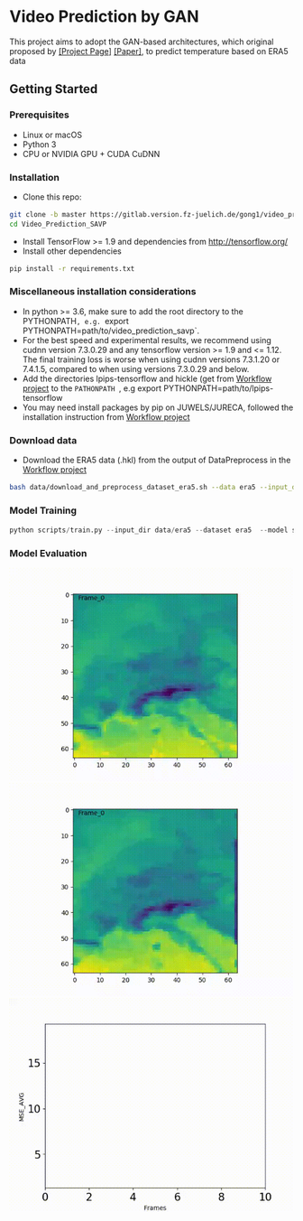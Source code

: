 # Video Prediction by GAN

This project aims to adopt the GAN-based architectures,  which original proposed by [[Project Page]](https://alexlee-gk.github.io/video_prediction/) [[Paper]](https://arxiv.org/abs/1804.01523), to predict temperature based on ERA5 data
 
## Getting Started ###
### Prerequisites
- Linux or macOS
- Python 3
- CPU or NVIDIA GPU + CUDA CuDNN

### Installation
- Clone this repo:
```bash
git clone -b master https://gitlab.version.fz-juelich.de/gong1/video_prediction_savp.git
cd Video_Prediction_SAVP
```
- Install TensorFlow >= 1.9 and dependencies from http://tensorflow.org/
- Install other dependencies

```bash
pip install -r requirements.txt
```

### Miscellaneous installation considerations
- In python >= 3.6, make sure to add the root directory to the PYTHONPATH`, e.g. `export PYTHONPATH=path/to/video_prediction_savp`.
- For the best speed and experimental results, we recommend using cudnn version 7.3.0.29 and any tensorflow version >= 1.9 and <= 1.12. The final training loss is worse when using cudnn versions 7.3.1.20 or 7.4.1.5, compared to when using versions 7.3.0.29 and below.
- Add the directories lpips-tensorflow and hickle (get from [Workflow project](https://gitlab.version.fz-juelich.de/gong1/workflow_parallel_frame_prediction) to the  `PATHONPATH `, e.g export PYTHONPATH=path/to/lpips-tensorflow
- You may need install packages by pip on JUWELS/JURECA, followed the installation instruction from [Workflow project](https://gitlab.version.fz-juelich.de/gong1/workflow_parallel_frame_prediction) 
### Download data

- Download the ERA5 data (.hkl) from the output of DataPreprocess in the [Workflow project](https://gitlab.version.fz-juelich.de/gong1/workflow_parallel_frame_prediction)
```bash
bash data/download_and_preprocess_dataset_era5.sh --data era5 --input_dir /splits --output_dir  data/era5 
```

### Model Training
```python
python scripts/train.py --input_dir data/era5 --dataset era5  --model savp --model_hparams_dict hparams/kth/ours_savp/model_hparams.json --output_dir logs/era5/ours_savp
```

### Model Evaluation

![Groud Truth](/results_test_samples/era5_size_64_64_1_v2/ours_savp/groud_true_images_0.gif)
![Prediction](/results_test_samples/era5_size_64_64_1_v2/ours_savp/prediction_images_0.gif)
![Evalution](/results_test_samples/era5_size_64_64_1_v2/ours_savp/MSE_AVG0.gif)